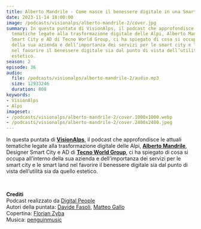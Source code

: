 ```yaml
---
title: Alberto Mandrile - Come nasce il benessere digitale in una Smart Land @Bardonecchia
date: 2023-11-14 18:00:00
image: /podcasts/visionalps/alberto-mandrile-2/cover.jpg
summary: In questa puntata di VisionAlps, il podcast che approfondisce le attuali
  tematiche legate alla trasformazione digitale delle Alpi, Alberto Mandrile, Designer
  Smart City e AD di Tecno World Group, ci ha spiegato di cosa si occupa all’interno
  della sua azienda e dell’importanza dei servizi per le smart city e le smart land
  nel favorire il benessere digitale sia dal punto di vista dell’utilità sia da quello
  estetico.
season: 2
episode: 36
audio:
  file: /podcasts/visionalps/alberto-mandrile-2/audio.mp3
  size: 12933246
  duration: 808
keywords:
- VisionAlps
- Alpi
imageset:
- /podcasts/visionalps/alberto-mandrile-2/cover.1000x1000.webp
- /podcasts/visionalps/alberto-mandrile-2/cover.2400x2400.jpeg
---
```


In questa puntata di **[VisionAlps](https://www.visionalps.com/)**, il podcast che approfondisce le attuali tematiche legate alla trasformazione digitale delle Alpi, **[Alberto Mandrile](https://www.linkedin.com/in/mandrile-alberto/?originalSubdomain=it)**, Designer Smart City e AD di **[Tecno World Group](https://tecnoworldgroup.it/)**, ci ha spiegato di cosa si occupa all’interno della sua azienda e dell’importanza dei servizi per le smart city e le smart land nel favorire il benessere digitale sia dal punto di vista dell’utilità sia da quello estetico.

<br>

**Crediti**<br>
Podcast realizzato da [Digital People](https://w3id.org/digitalpeople)<br>
Autori della puntata: [Davide Fasoli](https://www.linkedin.com/in/davide-fasoli-2b3246179/), [Matteo Gallo](https://www.linkedin.com/in/matteo-gallo-4a5ab31a8/)<br>
Copertina: [Florian Zyba](https://www.linkedin.com/in/florian-zyba/)<br>
Musica: [penguinmusic](https://pixabay.com/users/penguinmusic-24940186/)